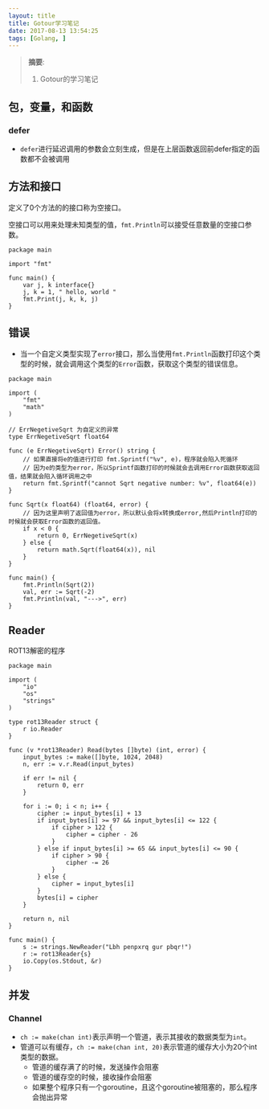 ```yaml
---
layout: title
title: Gotour学习笔记
date: 2017-08-13 13:54:25
tags: [Golang, ]
---
```


> __摘要__:
> 1. Gotour的学习笔记

<!-- more -->

## 包，变量，和函数

### defer

+ `defer`进行延迟调用的参数会立刻生成，但是在上层函数返回前defer指定的函数都不会被调用

## 方法和接口

定义了0个方法的的接口称为空接口。

空接口可以用来处理未知类型的值，`fmt.Println`可以接受任意数量的空接口参数。


```
package main

import "fmt"

func main() {
	var j, k interface{}
	j, k = 1, " hello, world "
	fmt.Print(j, k, k, j)
}
```

## 错误

+ 当一个自定义类型实现了`error`接口，那么当使用`fmt.Println`函数打印这个类型的时候，就会调用这个类型的`Error`函数，获取这个类型的错误信息。

```
package main

import (
	"fmt"
	"math"
)

// ErrNegetiveSqrt 为自定义的异常
type ErrNegetiveSqrt float64

func (e ErrNegetiveSqrt) Error() string {
	// 如果直接将e的值进行打印 fmt.Sprintf("%v", e)，程序就会陷入死循环
	// 因为e的类型为error，所以Sprintf函数打印的时候就会去调用Error函数获取返回值，结果就会陷入循环调用之中
	return fmt.Sprintf("cannot Sqrt negative number: %v", float64(e))
}

func Sqrt(x float64) (float64, error) {
	// 因为这里声明了返回值为error，所以默认会将x转换成error,然后Println打印的时候就会获取Error函数的返回值。
	if x < 0 {
		return 0, ErrNegetiveSqrt(x)
	} else {
		return math.Sqrt(float64(x)), nil
	}
}

func main() {
	fmt.Println(Sqrt(2))
	val, err := Sqrt(-2)
	fmt.Println(val, "--->", err)
}
```

## Reader

ROT13解密的程序
```
package main

import (
	"io"
	"os"
	"strings"
)

type rot13Reader struct {
	r io.Reader
}

func (v *rot13Reader) Read(bytes []byte) (int, error) {
	input_bytes := make([]byte, 1024, 2048)
	n, err := v.r.Read(input_bytes)

	if err != nil {
		return 0, err
	}

	for i := 0; i < n; i++ {
		cipher := input_bytes[i] + 13
		if input_bytes[i] >= 97 && input_bytes[i] <= 122 {
			if cipher > 122 {
				cipher = cipher - 26
			}
		} else if input_bytes[i] >= 65 && input_bytes[i] <= 90 {
			if cipher > 90 {
				cipher -= 26
			}
		} else {
			cipher = input_bytes[i]
		}
		bytes[i] = cipher
	}

	return n, nil
}

func main() {
	s := strings.NewReader("Lbh penpxrq gur pbqr!")
	r := rot13Reader{s}
	io.Copy(os.Stdout, &r)
}
```

## 并发

### Channel

+ `ch := make(chan int)`表示声明一个管道，表示其接收的数据类型为`int`。
+ 管道可以有缓存，`ch := make(chan int, 20)`表示管道的缓存大小为20个int类型的数据。
  + 管道的缓存满了的时候，发送操作会阻塞
  + 管道的缓存空的时候，接收操作会阻塞
  + 如果整个程序只有一个goroutine，且这个goroutine被阻塞的，那么程序会抛出异常

